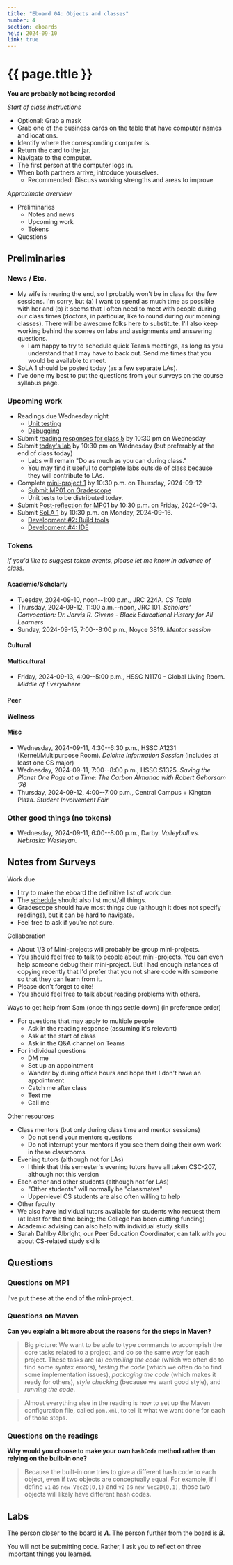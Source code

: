 ```yaml
---
title: "Eboard 04: Objects and classes"
number: 4
section: eboards
held: 2024-09-10
link: true
---
```

# {{ page.title }}

**You are probably not being recorded** 

_Start of class instructions_

* Optional: Grab a mask
* Grab one of the business cards on the table that have computer names 
  and locations.
* Identify where the corresponding computer is.
* Return the card to the jar.
* Navigate to the computer.
* The first person at the computer logs in.
* When both partners arrive, introduce yourselves.
    * Recommended: Discuss working strengths and areas to improve

_Approximate overview_

* Preliminaries
    * Notes and news
    * Upcoming work
    * Tokens
* Questions

Preliminaries
-------------

### News / Etc.

* My wife is nearing the end, so I probably won't be in class for the
  few sessions. I'm sorry, but (a) I want to spend as much time as
  possible with her and (b) it seems that I often need to meet with
  people during our class times (doctors, in particular, like to
  round during our morning classes). There will be awesome folks
  here to substitute. I'll also keep working behind the scenes on
  labs and assignments and answering questions.
    * I am happy to try to schedule quick Teams meetings, as long as you
      understand that I may have to back out. Send me times that you would
      be available to meet.
* SoLA 1 should be posted today (as a few separate LAs).
* I've done my best to put the questions from your surveys on the
  course syllabus page.

### Upcoming work

* Readings due Wednesday night
    * [Unit testing](../readings/unit-testing)
    * [Debugging](../readings/debugging)
* Submit [reading responses for class 5](https://www.gradescope.com/courses/818402/assignments/4894859) by 10:30 pm on Wednesday
* Submit [today's lab](https://www.gradescope.com/courses/818402/assignments/4927648) by 10:30 pm on Wednesday (but preferably at the end of class today)
    * Labs will remain "Do as much as you can during class."
    * You may find it useful to complete labs outside of class because
      they will contribute to LAs.
* Complete [mini-project 1](../mps/mp01) by 10:30 p.m. on Thursday, 2024-09-12
    * [Submit MP01 on Gradescope](https://www.gradescope.com/courses/818402/assignments/4927662)
    * Unit tests to be distributed today.
* Submit [Post-reflection for MP01](https://www.gradescope.com/courses/818402/assignments/4899624) by 10:30 p.m. on Friday, 2024-09-13.
* Submit [SoLA 1](../los/sola01) by 10:30 p.m. on Monday, 2024-09-16.
    * [Development #2: Build tools](https://www.gradescope.com/courses/818402/assignments/4927811)
    * [Development #4: IDE](https://www.gradescope.com/courses/818402/assignments/4927696)

### Tokens

_If you'd like to suggest token events, please let me know in advance of 
class._

#### Academic/Scholarly

* Tuesday, 2024-09-10, noon--1:00 p.m., JRC 224A.
  _CS Table_
* Thursday, 2024-09-12, 11:00 a.m.--noon, JRC 101.
  _Scholars’ Convocation:
   Dr. Jarvis R. Givens - 
   Black Educational History for All Learners_
* Sunday, 2024-09-15, 7:00--8:00 p.m., Noyce 3819.
  _Mentor session_

#### Cultural

#### Multicultural

* Friday, 2024-09-13, 4:00--5:00 p.m., HSSC N1170 - Global Living Room.
  _Middle of Everywhere_

#### Peer

#### Wellness

#### Misc

* Wednesday, 2024-09-11, 4:30--6:30 p.m., HSSC A1231 (Kernel/Multipurpose Room).
  _Deloitte Information Session_ (includes at least one CS major)
* Wednesday, 2024-09-11, 7:00--8:00 p.m., HSSC S1325.
  _Saving the Planet One Page at a Time: The Carbon Almanac with Robert Gehorsam ’76_
* Thursday, 2024-09-12, 4:00--7:00 p.m., Central Campus + Kington Plaza.
  _Student Involvement Fair_

### Other good things (no tokens)

* Wednesday, 2024-09-11, 6:00--8:00 p.m., Darby.
  _Volleyball vs. Nebraska Wesleyan._

Notes from Surveys
------------------

Work due

* I try to make the eboard the definitive list of work due.
* The [schedule](../schedule/) should also list most/all things.
* Gradescope should have most things due (although it does not 
  specify readings), but it can be hard to navigate.
* Feel free to ask if you're not sure.

Collaboration

* About 1/3 of Mini-projects will probably be group mini-projects.
* You should feel free to talk to people about mini-projects. You can
  even help someone debug their mini-project. But I had enough instances
  of copying recently that I'd prefer that you not share code with someone
  so that they can learn from it.
* Please don't forget to cite!
* You should feel free to talk about reading problems with others.

Ways to get help from Sam (once things settle down) (in preference order)

* For questions that may apply to multiple people
    * Ask in the reading response (assuming it's relevant)
    * Ask at the start of class
    * Ask in the Q&A channel on Teams
* For individual questions
    * DM me
    * Set up an appointment
    * Wander by during office hours and hope that I don't have an
      appointment
    * Catch me after class
    * Text me
    * Call me

Other resources

* Class mentors (but only during class time and mentor sessions)
    * Do not send your mentors questions
    * Do not interrupt your mentors if you see them doing their own
      work in these classrooms
* Evening tutors (although not for LAs)
    * I think that this semester's evening tutors have all taken
      CSC-207, although not this version
* Each other and other students (although not for LAs)
    * "Other students" will normally be "classmates"
    * Upper-level CS students are also often willing to help
* Other faculty
* We also have individual tutors available for students who request
  them (at least for the time being; the College has been cutting
  funding)
* Academic advising can also help with individual study skills
* Sarah Dahlby Albright, our Peer Education Coordinator, can talk
  with you about CS-related study skills

Questions
---------

### Questions on MP1

I've put these at the end of the mini-project.

### Questions on Maven

**Can you explain a bit more about the reasons for the steps in Maven?**

> Big picture: We want to be able to type commands to accomplish the core tasks related to a project, and do so the same way for each project. These tasks are (a) _compiling the code_ (which we often do to find some syntax errors), _testing the code_ (which we often do to find some implementation issues), _packaging the code_ (which makes it ready for others), _style checking_ (because we want good style), and _running the code_.

> Almost everything else in the reading is how to set up the Maven configuration file, called `pom.xml`, to tell it what we want done for each of those steps.

### Questions on the readings

**Why would you choose to make your own `hashCode` method rather than relying on the built-in one?**

> Because the built-in one tries to give a different hash code to each object, even if two objects are conceptually equal. For example, if I define `v1` as `new Vec2D(0,1)` and `v2` as `new Vec2D(0,1)`, those two objects will likely have different hash codes.

Labs
----

The person closer to the board is **_A_**. The person further from the board
is **_B_**.

You will not be submitting code. Rather, I ask you to reflect on three
important things you learned.
